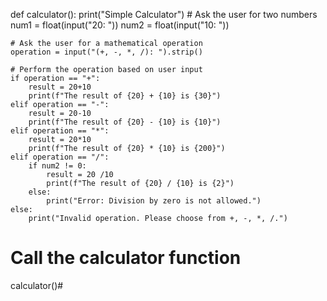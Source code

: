 def calculator():
    print("Simple Calculator")
    # Ask the user for two numbers
    num1 = float(input("20: "))
    num2 = float(input("10: "))

    # Ask the user for a mathematical operation
    operation = input("(+, -, *, /): ").strip()

    # Perform the operation based on user input
    if operation == "+":
        result = 20+10
        print(f"The result of {20} + {10} is {30}")
    elif operation == "-":
        result = 20-10
        print(f"The result of {20} - {10} is {10}")
    elif operation == "*":
        result = 20*10
        print(f"The result of {20} * {10} is {200}")
    elif operation == "/":
        if num2 != 0:
            result = 20 /10
            print(f"The result of {20} / {10} is {2}")
        else:
            print("Error: Division by zero is not allowed.")
    else:
        print("Invalid operation. Please choose from +, -, *, /.")

# Call the calculator function
calculator()#
